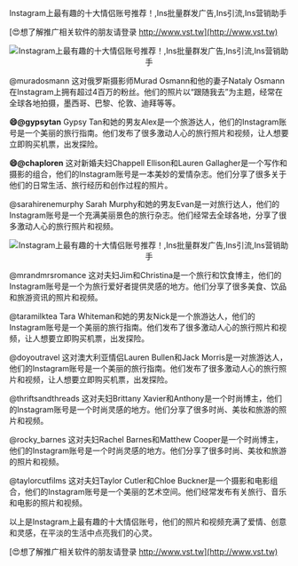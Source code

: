 Instagram上最有趣的十大情侣账号推荐！,Ins批量群发广告,Ins引流,Ins营销助手

[😍想了解推广相关软件的朋友请登录 http://www.vst.tw](http://www.vst.tw)

 <center><img src="https://vst.tw/MP4/tuiguang/png/1.png" alt="Instagram上最有趣的十大情侣账号推荐！,Ins批量群发广告,Ins引流,Ins营销助手"></center>

@muradosmann
这对俄罗斯摄影师Murad Osmann和他的妻子Nataly Osmann在Instagram上拥有超过4百万的粉丝。他们的照片以“跟随我去”为主题，经常在全球各地拍摄，墨西哥、巴黎、伦敦、迪拜等等。

**😄@gypsytan**
Gypsy Tan和她的男友Alex是一个旅游达人，他们的Instagram账号是一个美丽的旅行指南。他们发布了很多激动人心的旅行照片和视频，让人想要立即购买机票，出发探险。

**😄@chaploren**
这对新婚夫妇Chappell Ellison和Lauren Gallagher是一个写作和摄影的组合，他们的Instagram账号是一本美妙的爱情杂志。他们分享了很多关于他们的日常生活、旅行经历和创作过程的照片。

@sarahirenemurphy
Sarah Murphy和她的男友Evan是一对旅行达人，他们的Instagram账号是一个充满美丽景色的旅行杂志。他们经常去全球各地，分享了很多激动人心的旅行照片和视频。

 <center><img src="https://vst.tw/MP4/tuiguang/png/3.png" alt="Instagram上最有趣的十大情侣账号推荐！,Ins批量群发广告,Ins引流,Ins营销助手"></center>

@mrandmrsromance
这对夫妇Jim和Christina是一个旅行和饮食博主，他们的Instagram账号是一个为旅行爱好者提供灵感的地方。他们分享了很多美食、饮品和旅游资讯的照片和视频。

@taramilktea
Tara Whiteman和她的男友Nick是一个旅游达人，他们的Instagram账号是一个美丽的旅行指南。他们发布了很多激动人心的旅行照片和视频，让人想要立即购买机票，出发探险。

@doyoutravel
这对澳大利亚情侣Lauren Bullen和Jack Morris是一对旅游达人，他们的Instagram账号是一个美丽的旅行指南。他们发布了很多激动人心的旅行照片和视频，让人想要立即购买机票，出发探险。

@thriftsandthreads
这对夫妇Brittany Xavier和Anthony是一个时尚博主，他们的Instagram账号是一个时尚灵感的地方。他们分享了很多时尚、美妆和旅游的照片和视频。

@rocky_barnes
这对夫妇Rachel Barnes和Matthew Cooper是一个时尚博主，他们的Instagram账号是一个时尚灵感的地方。他们分享了很多时尚、美妆和旅游的照片和视频。

@taylorcutfilms
这对夫妇Taylor Cutler和Chloe Buckner是一个摄影和电影组合，他们的Instagram账号是一个美丽的艺术空间。他们经常发布有关旅行、音乐和电影的照片和视频。

以上是Instagram上最有趣的十大情侣账号，他们的照片和视频充满了爱情、创意和灵感，在平淡的生活中点亮我们的心灵。

[😍想了解推广相关软件的朋友请登录 http://www.vst.tw](http://www.vst.tw)



